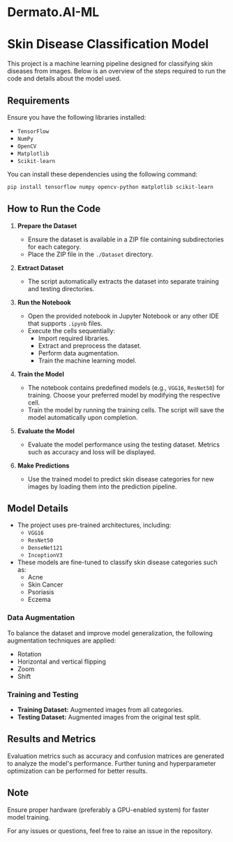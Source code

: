 # Dermato.AI-ML

# Skin Disease Classification Model

This project is a machine learning pipeline designed for classifying skin diseases from images. Below is an overview of the steps required to run the code and details about the model used.

## Requirements
Ensure you have the following libraries installed:
- `TensorFlow`
- `NumPy`
- `OpenCV`
- `Matplotlib`
- `Scikit-learn`

You can install these dependencies using the following command:
```bash
pip install tensorflow numpy opencv-python matplotlib scikit-learn
```

## How to Run the Code

1. **Prepare the Dataset**
   - Ensure the dataset is available in a ZIP file containing subdirectories for each category.
   - Place the ZIP file in the `./Dataset` directory.

2. **Extract Dataset**
   - The script automatically extracts the dataset into separate training and testing directories.

3. **Run the Notebook**
   - Open the provided notebook in Jupyter Notebook or any other IDE that supports `.ipynb` files.
   - Execute the cells sequentially:
     - Import required libraries.
     - Extract and preprocess the dataset.
     - Perform data augmentation.
     - Train the machine learning model.

4. **Train the Model**
   - The notebook contains predefined models (e.g., `VGG16`, `ResNet50`) for training. Choose your preferred model by modifying the respective cell.
   - Train the model by running the training cells. The script will save the model automatically upon completion.

5. **Evaluate the Model**
   - Evaluate the model performance using the testing dataset. Metrics such as accuracy and loss will be displayed.

6. **Make Predictions**
   - Use the trained model to predict skin disease categories for new images by loading them into the prediction pipeline.

## Model Details
- The project uses pre-trained architectures, including:
  - `VGG16`
  - `ResNet50`
  - `DenseNet121`
  - `InceptionV3`
- These models are fine-tuned to classify skin disease categories such as:
  - Acne
  - Skin Cancer
  - Psoriasis
  - Eczema

### Data Augmentation
To balance the dataset and improve model generalization, the following augmentation techniques are applied:
- Rotation
- Horizontal and vertical flipping
- Zoom
- Shift

### Training and Testing
- **Training Dataset:** Augmented images from all categories.
- **Testing Dataset:** Augmented images from the original test split.

## Results and Metrics
Evaluation metrics such as accuracy and confusion matrices are generated to analyze the model's performance. Further tuning and hyperparameter optimization can be performed for better results.

## Note
Ensure proper hardware (preferably a GPU-enabled system) for faster model training.

For any issues or questions, feel free to raise an issue in the repository.
